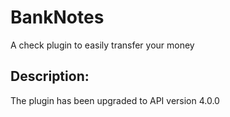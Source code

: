 # BankNotes
A check plugin to easily transfer your money

## Description:
The plugin has been upgraded to API version 4.0.0